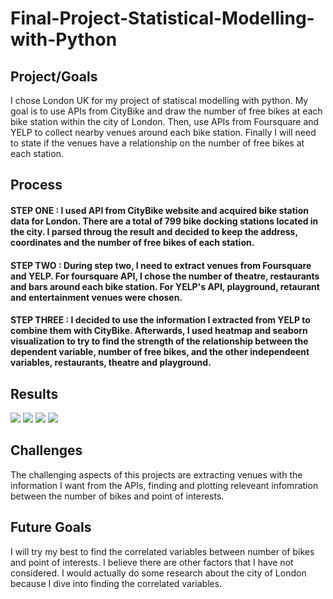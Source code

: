 # Final-Project-Statistical-Modelling-with-Python

## Project/Goals
I chose London UK for my project of statiscal modelling with python. My goal is to use APIs from CityBike and draw the number of free bikes at each bike station within the city of London. Then, use APIs from Foursquare and YELP to collect nearby venues around each bike station. Finally I will need to state if the venues have a relationship on the number of free bikes at each station.  

## Process
#### STEP ONE : I used API from CityBike website and acquired bike station data for London. There are a total of 799 bike docking stations located in the city. I parsed throug the result and decided to keep the address, coordinates and the number of free bikes of each station. 
 
#### STEP TWO : During step two, I need to extract venues from Foursquare and YELP. For foursquare API, I chose the number of theatre, restaurants and bars around each bike station. For YELP's API, playground, retaurant and entertainment venues were chosen. 

#### STEP THREE : I decided to use the information I extracted from YELP to combine them with CityBike. Afterwards, I used heatmap and seaborn visualization to try to find the strength of the relationship between the dependent variable, number of free bikes, and the other independeent variables, restaurants, theatre and playground. 


## Results
![](images/sns%20heatmap.png)
![](images/bikes%20vs%20restaurant.png)
![](images/bikes%20vs%20playground.png)
![](images/bikes%20vs%20entertainment.png)

## Challenges 
The challenging aspects of this projects are extracting venues with the information I want from the APIs, finding and plotting releveant infomration between the number of bikes and point of interests. 

## Future Goals
I will try my best to find the correlated variables between number of bikes and point of interests. I believe there are other factors that I have not considered. I would actually do some research about the city of London because I dive into finding the correlated variables. 